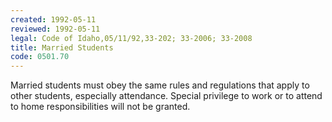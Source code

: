 ```yaml
---
created: 1992-05-11
reviewed: 1992-05-11
legal: Code of Idaho,05/11/92,33-202; 33-2006; 33-2008
title: Married Students
code: 0501.70
---
```



Married students must obey the same rules and regulations that apply to other students, especially attendance.  Special privilege to work or to attend to home responsibilities will not be granted.
